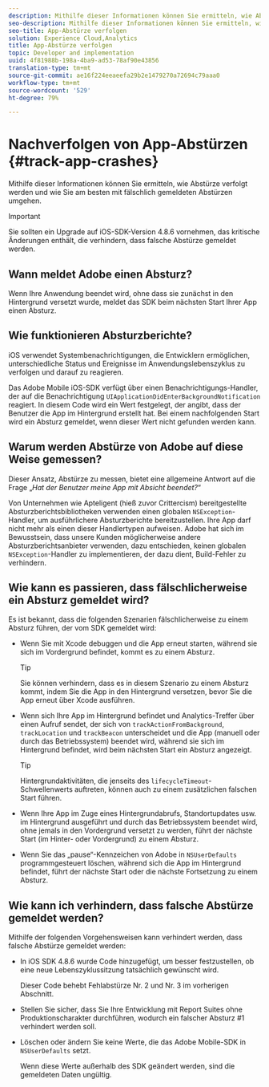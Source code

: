 ```yaml
---
description: Mithilfe dieser Informationen können Sie ermitteln, wie Abstürze verfolgt werden und wie Sie am besten mit fälschlich gemeldeten Abstürzen umgehen.
seo-description: Mithilfe dieser Informationen können Sie ermitteln, wie Abstürze verfolgt werden und wie Sie am besten mit fälschlich gemeldeten Abstürzen umgehen.
seo-title: App-Abstürze verfolgen
solution: Experience Cloud,Analytics
title: App-Abstürze verfolgen
topic: Developer and implementation
uuid: 4f81988b-198a-4ba9-ad53-78af90e43856
translation-type: tm+mt
source-git-commit: ae16f224eeaeefa29b2e1479270a72694c79aaa0
workflow-type: tm+mt
source-wordcount: '529'
ht-degree: 79%

---
```



# Nachverfolgen von App-Abstürzen {#track-app-crashes}

Mithilfe dieser Informationen können Sie ermitteln, wie Abstürze verfolgt werden und wie Sie am besten mit fälschlich gemeldeten Abstürzen umgehen.

>[!IMPORTANT]
>
>Sie sollten ein Upgrade auf iOS-SDK-Version 4.8.6 vornehmen, das kritische Änderungen enthält, die verhindern, dass falsche Abstürze gemeldet werden.

## Wann meldet Adobe einen Absturz?

Wenn Ihre Anwendung beendet wird, ohne dass sie zunächst in den Hintergrund versetzt wurde, meldet das SDK beim nächsten Start Ihrer App einen Absturz.

## Wie funktionieren Absturzberichte?

iOS verwendet Systembenachrichtigungen, die Entwicklern ermöglichen, unterschiedliche Status und Ereignisse im Anwendungslebenszyklus zu verfolgen und darauf zu reagieren.

Das Adobe Mobile iOS-SDK verfügt über einen Benachrichtigungs-Handler, der auf die Benachrichtigung `UIApplicationDidEnterBackgroundNotification` reagiert. In diesem Code wird ein Wert festgelegt, der angibt, dass der Benutzer die App im Hintergrund erstellt hat. Bei einem nachfolgenden Start wird ein Absturz gemeldet, wenn dieser Wert nicht gefunden werden kann.

## Warum werden Abstürze von Adobe auf diese Weise gemessen?

Dieser Ansatz, Abstürze zu messen, bietet eine allgemeine Antwort auf die Frage „*Hat der Benutzer meine App mit Absicht beendet?*“

Von Unternehmen wie Apteligent (hieß zuvor Crittercism) bereitgestellte Absturzberichtsbibliotheken verwenden einen globalen `NSException`-Handler, um ausführlichere Absturzberichte bereitzustellen. Ihre App darf nicht mehr als einen dieser Handlertypen aufweisen. Adobe hat sich im Bewusstsein, dass unsere Kunden möglicherweise andere Absturzberichtsanbieter verwenden, dazu entschieden, keinen globalen `NSException`-Handler zu implementieren, der dazu dient, Build-Fehler zu verhindern.

## Wie kann es passieren, dass fälschlicherweise ein Absturz gemeldet wird?

Es ist bekannt, dass die folgenden Szenarien fälschlicherweise zu einem Absturz führen, der vom SDK gemeldet wird:

* Wenn Sie mit Xcode debuggen und die App erneut starten, während sie sich im Vordergrund befindet, kommt es zu einem Absturz.

   >[!TIP]
   >
   >Sie können verhindern, dass es in diesem Szenario zu einem Absturz kommt, indem Sie die App in den Hintergrund versetzen, bevor Sie die App erneut über Xcode ausführen.

* Wenn sich Ihre App im Hintergrund befindet und Analytics-Treffer über einen Aufruf sendet, der sich von `trackActionFromBackground`, `trackLocation` und `trackBeacon` unterscheidet und die App (manuell oder durch das Betriebssystem) beendet wird, während sie sich im Hintergrund befindet, wird beim nächsten Start ein Absturz angezeigt.

   >[!TIP]
   >
   >Hintergrundaktivitäten, die jenseits des `lifecycleTimeout`-Schwellenwerts auftreten, können auch zu einem zusätzlichen falschen Start führen.

* Wenn Ihre App im Zuge eines Hintergrundabrufs, Standortupdates usw. im Hintergrund ausgeführt und durch das Betriebssystem beendet wird, ohne jemals in den Vordergrund versetzt zu werden, führt der nächste Start (im Hinter- oder Vordergrund) zu einem Absturz.
* Wenn Sie das „pause“-Kennzeichen von Adobe in `NSUserDefaults` programmgesteuert löschen, während sich die App im Hintergrund befindet, führt der nächste Start oder die nächste Fortsetzung zu einem Absturz.

## Wie kann ich verhindern, dass falsche Abstürze gemeldet werden?

Mithilfe der folgenden Vorgehensweisen kann verhindert werden, dass falsche Abstürze gemeldet werden:

* In iOS SDK 4.8.6 wurde Code hinzugefügt, um besser festzustellen, ob eine neue Lebenszyklussitzung tatsächlich gewünscht wird.

   Dieser Code behebt Fehlabstürze Nr. 2 und Nr. 3 im vorherigen Abschnitt.

* Stellen Sie sicher, dass Sie Ihre Entwicklung mit Report Suites ohne Produktionscharakter durchführen, wodurch ein falscher Absturz #1 verhindert werden soll.
* Löschen oder ändern Sie keine Werte, die das Adobe Mobile-SDK in `NSUserDefaults` setzt.

   Wenn diese Werte außerhalb des SDK geändert werden, sind die gemeldeten Daten ungültig.

